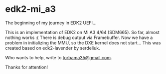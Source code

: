 # edk2-mi_a3

The beginning of my journey in EDK2 UEFI...

This is an implementation of EDK2 on Mi A3 4/64 (SDM665). So far, almost nothing works :( There is debug output via Framebuffer. Now we have a problem in initializing the MMU, so the DXE kernel does not start... This was created based on edk2-lavender by serdeliuk.

Who wants to help, write to torbama35@gmail.com.

Thanks for attention!
